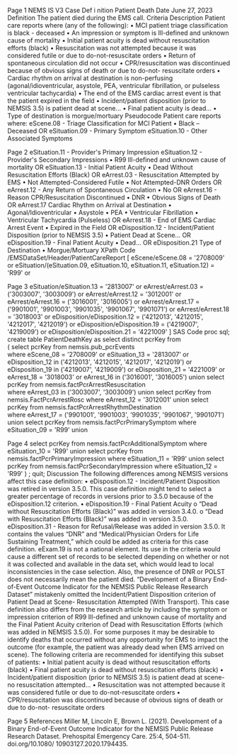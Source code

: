 

 
Page 1 
NEMS IS V3  Case Def i nition 
Patient Death 
Date 
June 27, 2023 
Definition 
The patient died during the EMS call. 
Criteria Description 
Patient care reports where (any of the following): 
• MCI patient triage classification is black - deceased 
• An impression or symptom is Ill-defined and unknown cause of mortality 
• Initial patient acuity is dead without resuscitation efforts (black) 
• Resuscitation was not attempted because it was considered futile or due to do-not-resuscitate 
orders 
• Return of spontaneous circulation did not occur 
• CPR/resuscitation was discontinued because of obvious signs of death or due to do-not-
resuscitate orders 
• Cardiac rhythm on arrival at destination is non-perfusing (agonal/idioventricular, asystole, PEA, 
ventricular fibrillation, or pulseless ventricular tachycardia) 
• The end of the EMS cardiac arrest event is that the patient expired in the field 
• Incident/patient disposition (prior to NEMSIS 3.5) is patient dead at scene... 
• Final patient acuity is dead... 
• Type of destination is morgue/mortuary 
Pseudocode 
Patient care reports where: 
eScene.08 - Triage Classification for MCI Patient 
• Black – Deceased 
OR 
eSituation.09 - Primary Symptom 
eSituation.10 - Other Associated Symptoms 

 
Page 2 
eSituation.11 - Provider's Primary Impression 
eSituation.12 - Provider's Secondary Impressions 
• R99 Ill-defined and unknown cause of mortality 
OR 
eSituation.13 - Initial Patient Acuity 
• Dead Without Resuscitation Efforts (Black) 
OR 
eArrest.03 - Resuscitation Attempted by EMS 
• Not Attempted-Considered Futile 
• Not Attempted-DNR Orders 
OR 
eArrest.12 - Any Return of Spontaneous Circulation 
• No 
OR 
eArrest.16 - Reason CPR/Resuscitation Discontinued 
• DNR 
• Obvious Signs of Death 
OR 
eArrest.17 Cardiac Rhythm on Arrival at Destination 
• Agonal/Idioventricular 
• Asystole 
• PEA 
• Ventricular Fibrillation 
• Ventricular Tachycardia (Pulseless) 
OR 
eArrest.18 - End of EMS Cardiac Arrest Event 
• Expired in the Field 
OR 
eDisposition.12 - Incident/Patient Disposition (prior to NEMSIS 3.5) 
• Patient Dead at Scene... 
OR 
eDisposition.19 - Final Patient Acuity 
• Dead... 
OR 
eDisposition.21 Type of Destination 
• Morgue/Mortuary 
XPath Code 
/EMSDataSet/Header/PatientCareReport 
  [ 
    eScene/eScene.08 = '2708009' 
    or 
    eSituation/(eSituation.09, eSituation.10, eSituation.11, eSituation.12) = 'R99' 
    or 

 
Page 3 
    eSituation/eSituation.13 =  '2813007' 
    or 
    eArrest/eArrest.03 = ('3003007', '3003009') 
    or 
    eArrest/eArrest.12 = '3012001' 
    or 
    eArrest/eArrest.16 = ('3016001', '3016005') 
    or 
    eArrest/eArrest.17 = ('9901001', '9901003', '9901035', '9901067', '9901071') 
    or 
    eArrest/eArrest.18 = '3018003' 
    or 
    eDisposition/eDisposition.12 =  ('4212013', '4212015', '4212017', '4212019') 
    or 
    eDisposition/eDisposition.19 = ('4219007', '4219009') 
    or 
    eDisposition/eDisposition.21 = '4221009' 
  ] 
SAS Code 
proc sql; 
  create table PatientDeathKey as 
  select distinct pcrKey from  
    ( 
      select pcrKey from nemsis.pub_pcrEvents  
        where eScene_08 = '2708009' 
        or eSituation_13 = '2813007' 
        or eDisposition_12 in ('4212013', '4212015', '4212017', '4212019') 
        or eDisposition_19 in ('4219007', '4219009') 
        or eDisposition_21 = '4221009' 
        or eArrest_18 = '3018003' 
        or eArrest_16 in ('3016001', '3016005') 
      union 
      select pcrKey from nemsis.factPcrArrestResuscitation  
        where eArrest_03 in ('3003007', '3003009') 
      union 
      select pcrKey from nemsis.FactPcrArrestRosc where eArrest_12 = '3012001' 
      union 
      select pcrKey from nemsis.factPcrArrestRhythmDestination  
        where eArrest_17 = ('9901001', '9901003', '9901035', '9901067', '9901071') 
      union 
      select pcrKey from nemsis.factPcrPrimarySymptom where eSituation_09 = 'R99' 
      union 

 
Page 4 
      select pcrKey from nemsis.factPcrAdditionalSymptom where eSituation_10 = 'R99' 
      union 
      select pcrKey from nemsis.factPcrPrimaryImpression where eSituation_11 = 'R99' 
      union 
      select pcrKey from nemsis.factPcrSecondaryImpression where eSituation_12 = 'R99' 
    ) 
  ; 
quit; 
Discussion 
The following differences among NEMSIS versions affect this case definition: 
• eDisposition.12 - Incident/Patient Disposition was retired in version 3.5.0. This case definition 
might tend to select a greater percentage of records in versions prior to 3.5.0 because of the 
eDisposition.12 criterion. 
• eDisposition.19 - Final Patient Acuity 
o “Dead without Resuscitation Efforts (Black)” was added in version 3.4.0. 
o “Dead with Resuscitation Efforts (Black)” was added in version 3.5.0. 
eDisposition.31 - Reason for Refusal/Release was added in version 3.5.0. It contains the values “DNR” 
and “Medical/Physician Orders for Life Sustaining Treatment,” which could be added as criteria for this 
case definition. eExam.19 is not a national element. Its use in the criteria would cause a different set of 
records to be selected depending on whether or not it was collected and available in the data set, which 
would lead to local inconsistencies in the case selection. Also, the presence of DNR or POLST does not 
necessarily mean the patient died. 
“Development of a Binary End-of-Event Outcome Indicator for the NEMSIS Public Release Research 
Dataset” mistakenly omitted the Incident/Patient Disposition criterion of Patient Dead at Scene-
Resuscitation Attempted (With Transport). This case definition also differs from the research article by 
including the symptom or impression criterion of R99 Ill-defined and unknown cause of mortality and the 
Final Patient Acuity criterion of Dead with Resuscitation Efforts (which was added in NEMSIS 3.5.0). 
For some purposes it may be desirable to identify deaths that occurred without any opportunity for EMS 
to impact the outcome (for example, the patient was already dead when EMS arrived on scene). The 
following criteria are recommended for identifying this subset of patients: 
• Initial patient acuity is dead without resuscitation efforts (black) 
• Final patient acuity is dead without resuscitation efforts (black) 
• Incident/patient disposition (prior to NEMSIS 3.5) is patient dead at scene-no resuscitation 
attempted... 
• Resuscitation was not attempted because it was considered futile or due to do-not-resuscitate 
orders 
• CPR/resuscitation was discontinued because of obvious signs of death or due to do-not-
resuscitate orders 

 
Page 5 
References 
Miller M, Lincoln E, Brown L. (2021). Development of a Binary End-of-Event Outcome Indicator for the 
NEMSIS Public Release Research Dataset. Prehospital Emergency Care. 25:4, 504-511. doi.org/10.1080/
10903127.2020.1794435. 